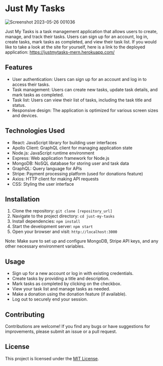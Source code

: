 # Just My Tasks

![Screenshot 2023-05-26 001036](https://github.com/umhello2020/JustMyTasks-MERN/assets/119268105/72162c4f-bdaf-4671-bc9b-104c1fc2ad7e)

Just My Tasks is a task management application that allows users to create, manage, and track their tasks.
Users can sign up for an account, log in, create tasks, mark tasks as completed, and view their task list.
If you would like to take a look at the site for yourself, here is a link to the deployed application: https://justmytasks-mern.herokuapp.com/

## Features

- User authentication: Users can sign up for an account and log in to access their tasks.
- Task management: Users can create new tasks, update task details, and mark tasks as completed.
- Task list: Users can view their list of tasks, including the task title and status.
- Responsive design: The application is optimized for various screen sizes and devices.

## Technologies Used

- React: JavaScript library for building user interfaces
- Apollo Client: GraphQL client for managing application state
- Node.js: JavaScript runtime environment
- Express: Web application framework for Node.js
- MongoDB: NoSQL database for storing user and task data
- GraphQL: Query language for APIs
- Stripe: Payment processing platform (used for donations feature)
- Axios: HTTP client for making API requests
- CSS: Styling the user interface

## Installation

1. Clone the repository: `git clone [repository_url]`
2. Navigate to the project directory: `cd just-my-tasks`
3. Install dependencies: `npm install`
4. Start the development server: `npm start`
5. Open your browser and visit: `http://localhost:3000`

Note: Make sure to set up and configure MongoDB, Stripe API keys, and any other necessary environment variables.

## Usage

- Sign up for a new account or log in with existing credentials.
- Create tasks by providing a title and description.
- Mark tasks as completed by clicking on the checkbox.
- View your task list and manage tasks as needed.
- Make a donation using the donation feature (if available).
- Log out to securely end your session.

## Contributing

Contributions are welcome! If you find any bugs or have suggestions for improvements, please submit an issue or a pull request.

## License

This project is licensed under the [MIT License](LICENSE).
